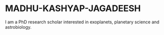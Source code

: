 # MADHU-KASHYAP-JAGADEESH
I am a PhD research scholar interested in exoplanets, planetary science and astrobiology. 
